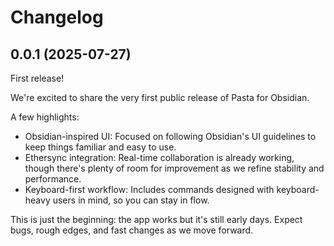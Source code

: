 # Changelog

## 0.0.1 (2025-07-27)

First release!

We're excited to share the very first public release of Pasta for Obsidian.

A few highlights:

- Obsidian-inspired UI: Focused on following Obsidian's UI guidelines to keep things familiar and easy to use.
- Ethersync integration: Real-time collaboration is already working, though there's plenty of room for improvement as we refine stability and performance.
- Keyboard-first workflow: Includes commands designed with keyboard-heavy users in mind, so you can stay in flow.

This is just the beginning: the app works but it's still early days. Expect bugs, rough edges, and fast changes as we move forward.
